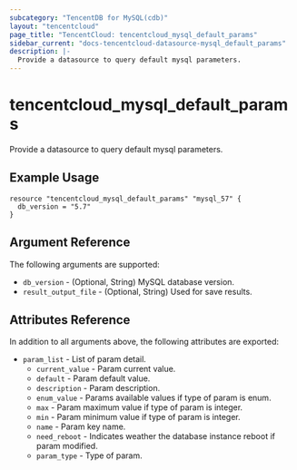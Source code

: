 ```yaml
---
subcategory: "TencentDB for MySQL(cdb)"
layout: "tencentcloud"
page_title: "TencentCloud: tencentcloud_mysql_default_params"
sidebar_current: "docs-tencentcloud-datasource-mysql_default_params"
description: |-
  Provide a datasource to query default mysql parameters.
---
```


# tencentcloud_mysql_default_params

Provide a datasource to query default mysql parameters.

## Example Usage

```hcl
resource "tencentcloud_mysql_default_params" "mysql_57" {
  db_version = "5.7"
}
```

## Argument Reference

The following arguments are supported:

* `db_version` - (Optional, String) MySQL database version.
* `result_output_file` - (Optional, String) Used for save results.

## Attributes Reference

In addition to all arguments above, the following attributes are exported:

* `param_list` - List of param detail.
  * `current_value` - Param current value.
  * `default` - Param default value.
  * `description` - Param description.
  * `enum_value` - Params available values if type of param is enum.
  * `max` - Param maximum value if type of param is integer.
  * `min` - Param minimum value if type of param is integer.
  * `name` - Param key name.
  * `need_reboot` - Indicates weather the database instance reboot if param modified.
  * `param_type` - Type of param.




